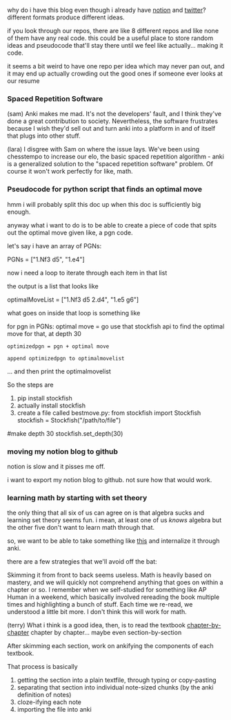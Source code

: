 why do i have this blog even though i already have [notion](ordoliberal.com) and [twitter](twitter.com/laraaaanguyen)? different formats produce different ideas.

if you look through our repos, there are like 8 different repos and like none of them have any real code. this could be a useful place to store random ideas and pseudocode that'll stay there until we feel like actually... making it code.

it seems a bit weird to have one repo per idea which may never pan out, and it may end up actually crowding out the good ones if someone ever looks at our resume

### Spaced Repetition Software

(sam) Anki makes me mad. It's not the developers' fault, and I think they've done a great contribution to society. Nevertheless, the software frustrates because I wish they'd sell out and turn anki into a platform in and of itself that plugs into other stuff.

(lara) I disgree with Sam on where the issue lays. We've been using chesstempo to increase our elo, the basic spaced repetition algorithm - anki is a generalized solution to the "spaced repetition software" problem. Of course it won't work perfectly for like, math.

### Pseudocode for python script that finds an optimal move

hmm i will probably split this doc up when this doc is sufficiently big enough.

anyway what i want to do is to be able to create a piece of code that spits out the optimal move given like, a pgn code.

let's say i have an array of PGNs:

PGNs = ["1.Nf3 d5", "1.e4"]

now i need a loop to iterate through each item in that list

the output is a list that looks like

optimalMoveList = ["1.Nf3 d5 2.d4", "1.e5 g6"]

what goes on inside that loop is something like

  for pgn in PGNs:
    optimal move = go use that stockfish api to find the optimal move for that, at depth 30
  
    optimizedpgn = pgn + optimal move
  
    append optimizedpgn to optimalmovelist

... and then print the optimalmovelist

So the steps are

1. pip install stockfish
2. actually install stockfish 
3. create a file called
bestmove.py:
  from stockfish import Stockfish
  stockfish = Stockfish("/path/to/file")

  #make depth 30
  stockfish.set_depth(30)


### moving my notion blog to github

notion is slow and it pisses me off.

i want to export my notion blog to github. not sure how that would work.


### learning math by starting with set theory

the only thing that all six of us can agree on is that algebra sucks and learning set theory seems fun. i mean, at least one of us *knows* algebra but the other five don't want to learn math through that.

so, we want to be able to take something like [this](http://builds.openlogicproject.org/courses/set-theory/) and internalize it through anki.

there are a few strategies that we'll avoid off the bat:

Skimming it from front to back seems useless. Math is heavily based on mastery, and we will quickly not comprehend anything that goes on within a chapter or so.
I remember when we self-studied for something like AP Human in a weekend, which basically involved rereading the book multiple times and highlighting a bunch of stuff. Each time we re-read, we understood a little bit more. I don't think this will work for math.

(terry) What i think is a good idea, then, is to read the textbook [chapter-by-chapter](http://builds.openlogicproject.org/courses/set-theory/settheory-screen.pdf) chapter by chapter... maybe even section-by-section

After skimming each section, work on ankifying the components of each textbook. 

That process is basically

1. getting the section into a plain textfile, through typing or copy-pasting
2. separating that section into individual note-sized chunks (by the anki definition of notes)
3. cloze-ifying each note
4. importing the file into anki


